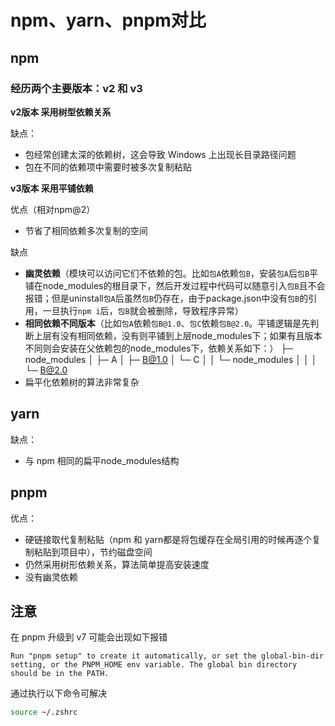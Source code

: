 # npm、yarn、pnpm对比

## npm

### 经历两个主要版本：v2 和 v3

**v2版本 采用树型依赖关系**

缺点：
- 包经常创建太深的依赖树，这会导致 Windows 上出现长目录路径问题
- 包在不同的依赖项中需要时被多次复制粘贴

**v3版本 采用平铺依赖**

优点（相对npm\@2）
- 节省了相同依赖多次复制的空间

缺点
- **幽灵依赖**（模块可以访问它们不依赖的包。比如`包A`依赖`包B`，安装`包A`后`包B`平铺在node\_modules的根目录下，然后开发过程中代码可以随意引入`包B`且不会报错；但是uninstall`包A`后虽然`包B`仍存在，由于package.json中没有`包B`的引用，一旦执行`npm i`后，`包B`就会被删除，导致程序异常）
- **相同依赖不同版本**（比如`包A`依赖`包B@1.0`、`包C`依赖`包B@2.0`。平铺逻辑是先判断上层有没有相同依赖，没有则平铺到上层node\_modules下；如果有且版本不同则会安装在父依赖包的node\_modules下，依赖关系如下：）
        ├─ node_modules
        │  ├─ A
        │  ├─ B@1.0
        │  └─ C
        │  │  └─ node_modules
        │  │  │  └─ B@2.0
- 扁平化依赖树的算法非常复杂

## yarn

缺点：
- 与 npm 相同的扁平node\_modules结构

## pnpm

优点：

-  硬链接取代复制粘贴（npm 和 yarn都是将包缓存在全局引用的时候再逐个复制粘贴到项目中），节约磁盘空间
-  仍然采用树形依赖关系，算法简单提高安装速度
-  没有幽灵依赖


## 注意

在 pnpm 升级到 v7 可能会出现如下报错

```text
Run "pnpm setup" to create it automatically, or set the global-bin-dir setting, or the PNPM_HOME env variable. The global bin directory should be in the PATH.
```

通过执行以下命令可解决
```sh
source ~/.zshrc
```


